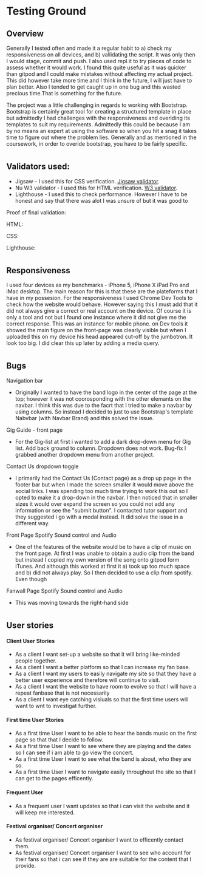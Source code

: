 #  Testing Ground

## Overview
Generally I tested often and made it a regular habit to a) check my responsiveness on all devices, and b) vallidating the script. It was only then I would stage, commit and push. I also used repl.it to try pieces of code to assess whether it would work. I found this quite useful as it was quicker than gitpod and I could make mistakes without affecting my actual project. This did however take more time and I think in the future, I will just have to plan better. Also I tended to get caught up in one bug and this wasted precious time.That is something for the future.  

The project was a little challenging in regards to working with Bootstrap. Bootstrap is certainly great tool for creating a structured template in place but admittedly I had challenges with the responsiveness and overiding its templates to suit my requirements. Admittedly this could be because I am by no means an expert at using the software so when you hit a snag it takes time to figure out where the problem lies. Generally and as mentioned in the coursework, in order to overide bootstrap, you have to be fairly specific.
#
## Validators used: 
- Jigsaw - I used this for CSS verification. [Jigsaw validator](https://jigsaw.w3.org/).
- Nu W3 validator - I used this for HTML verification. [W3 validator](http:s//validator.w3.org/).
- Lighthouse - I used this to check performance. However I have to be honest and say that there was alot I was unsure of but it was good to 

Proof of final validation:

HTML:

CSS:

Lighthouse:


#
## Responsiveness

I used four devices as my benchmarks - iPhone 5, iPhone X iPad Pro and iMac desktop. The main reason for this is that these are the plateforms that I have in my possesion. For the responsiveness I used Chrome Dev Tools to check how the website would behave. However saying this I must add that it did not always give a correct or real account on the device. Of course it is only a tool and not but I found one instance where it did not give me the correct response. This was an instance for mobile phone. on Dev tools it showed the main figure on the front-page was clearly visible but when I uploaded this on my device his head appeared cut-off by the jumbotron. It look too big. I did clear this up later by adding a media query.  



#
## Bugs

Navigation bar
- Originally I wanted to have the band logo in the center of the page at the top; however it was not coorosponding with the other elemants on the navbar. I think this was due to the facrt that I tried to make a navbar by using columns. So instead I decided to just to use Bootstrap's template Nabvbar (with Navbar Brand) and this solved the issue. 


Gig Guide - front page
- For the Gig-list at first i wanted to add a dark drop-down menu for Gig list. Add back ground to column.
Dropdown does not work. Bug-fix
I grabbed another dropdown menu from another project.

Contact Us dropdown toggle
- I primarily had the Contact Us (Contact page) as a drop up page in the footer bar but when I made the screen smaller it would move above the social links. I was spending too much time trying to work this out so I opted to make it a drop-down in the navbar. I then noticed that in smaller sizes it would over expand the screen so you could not add any information or see the "submit button". I contacted tutor support and they suggested i go with a modal instead. It did solve the issue in a different way.

Front Page Spotify Sound control and Audio 
- One of the features of the website would be to have a clip of music on the front page. At first I was unable to obtain a audio clip from the band but instead I copied my own version of the song onto gitpod form iTunes. And although this worked at first it a) took up too much space and b) did not always play. So I then decided to use a clip from spotify. Even though 

Fanwall Page Spotify Sound control and Audio
- This was moving towards the right-hand side 
#

## User stories

#### Client User Stories
- As a client I want set-up a website so that it will bring like-minded people together.
- As a client I want a better platform so that I can increase my fan base.
- As a client I want my users to easily navigate my site so that they have a better user experience and therefore will continue to visit.
- As a client I want the website to have room to evolve so that I will have a repeat fanbase that is not necessarily 
- As a client I want eye catching visiuals so that the first time users will want to wnt to investigat further. 

#### First time User Stories
- As a first time User I want to be able to hear the bands music on the first page so that that I decide to follow.
- As a first time User I want to see where they are playing and the dates so I can see if i am  able to go view the concert.
- As a first time User I want to see what the band is about, who they are so.
- As a first time User I want to navigate easily throughout the site so that I can get to the pages efficently. 

#### Frequent User
- As a frequent user I want updates so that i can visit the website and it will keep me interested.

#### Festival organiser/ Concert organiser
- As festival organiser/ Concert organiser I want to efficently contact them.
- As festival organiser/ Concert organiser I want to see who account for their fans  so that i can see if they are are suitable for the content that I provide.